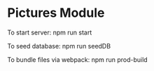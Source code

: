 # Pictures Module

To start server: npm run start

To seed database: npm run seedDB

To bundle files via webpack: npm run prod-build
